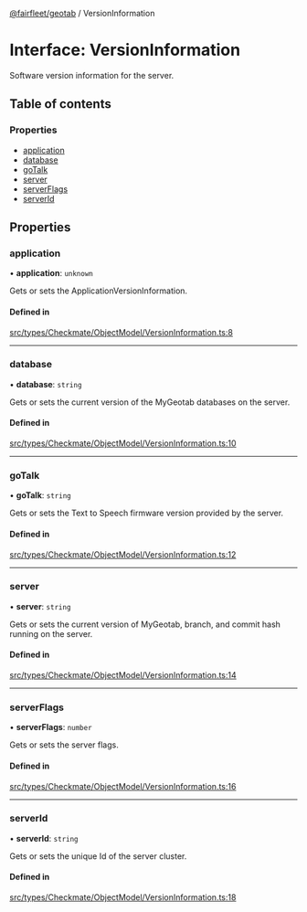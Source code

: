 [@fairfleet/geotab](../README.md) / VersionInformation

# Interface: VersionInformation

Software version information for the server.

## Table of contents

### Properties

- [application](VersionInformation.md#application)
- [database](VersionInformation.md#database)
- [goTalk](VersionInformation.md#gotalk)
- [server](VersionInformation.md#server)
- [serverFlags](VersionInformation.md#serverflags)
- [serverId](VersionInformation.md#serverid)

## Properties

### application

• **application**: `unknown`

Gets or sets the ApplicationVersionInformation.

#### Defined in

[src/types/Checkmate/ObjectModel/VersionInformation.ts:8](https://github.com/fairfleet/geotab/blob/d57d931/src/types/Checkmate/ObjectModel/VersionInformation.ts#L8)

___

### database

• **database**: `string`

Gets or sets the current version of the MyGeotab databases on the server.

#### Defined in

[src/types/Checkmate/ObjectModel/VersionInformation.ts:10](https://github.com/fairfleet/geotab/blob/d57d931/src/types/Checkmate/ObjectModel/VersionInformation.ts#L10)

___

### goTalk

• **goTalk**: `string`

Gets or sets the Text to Speech firmware version provided by the server.

#### Defined in

[src/types/Checkmate/ObjectModel/VersionInformation.ts:12](https://github.com/fairfleet/geotab/blob/d57d931/src/types/Checkmate/ObjectModel/VersionInformation.ts#L12)

___

### server

• **server**: `string`

Gets or sets the current version of MyGeotab, branch, and commit hash running on the server.

#### Defined in

[src/types/Checkmate/ObjectModel/VersionInformation.ts:14](https://github.com/fairfleet/geotab/blob/d57d931/src/types/Checkmate/ObjectModel/VersionInformation.ts#L14)

___

### serverFlags

• **serverFlags**: `number`

Gets or sets the server flags.

#### Defined in

[src/types/Checkmate/ObjectModel/VersionInformation.ts:16](https://github.com/fairfleet/geotab/blob/d57d931/src/types/Checkmate/ObjectModel/VersionInformation.ts#L16)

___

### serverId

• **serverId**: `string`

Gets or sets the unique Id of the server cluster.

#### Defined in

[src/types/Checkmate/ObjectModel/VersionInformation.ts:18](https://github.com/fairfleet/geotab/blob/d57d931/src/types/Checkmate/ObjectModel/VersionInformation.ts#L18)
